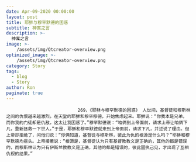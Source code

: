 ```yaml
---
date: Apr-09-2020 00:00:00
layout: post
title: 耶稣与穆罕默德的困惑
subtitle: 神寓之言
description: >-
  神寓之言
image: >-
    /assets/img/Qtcreator-overview.png
optimized_image: >-
    /assets/img/Qtcreator-overview.png
category: Story
tags:
  - blog
  - Story
author: Ron
paginate: true
---
```


							　　269，《耶稣与穆罕默德的困惑》 人世间，基督徒和穆斯林之间的仇恨越来越激烈。在天堂的耶稣和穆罕穆德，开始焦虑起来。耶稣说：“你我本是兄弟，而你我的门徒却是仇敌，这太让我困惑了。”穆罕默德说：“咱俩到上帝面前，请求上帝让咱俩下凡，重新拯救一下世人。”于是，耶稣和穆罕默德就来到上帝面前，请求下凡，并述说了理由。但上帝却拒绝了，问他们说：“你俩知道，基督徒与穆斯林，彼此为仇的根源是什么吗？”耶稣和穆罕默德均摇头。上帝接着说：“根源是，基督徒认为只有基督教教义是正确的，其他的都是错误的，而穆斯林认为只有伊斯兰教教义是正确，其他的都是错误的，彼此固执己见，才出现了互相仇视的结果。”
							
							
						